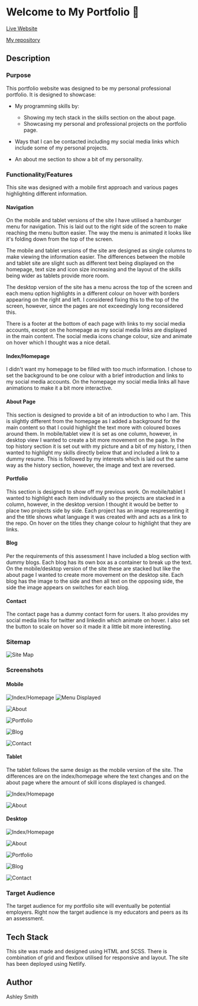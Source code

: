 # **Welcome to My Portfolio** 👋

[Live Website](https://ashleysmith.netlify.app/index.html)

[My repository](https://github.com/Ash-Eileen/portfolio)

## Description

### Purpose

This portfolio website was designed to be my personal professional portfolio. It is designed to showcase:

* My programming skills by:
  * Showing my tech stack in the skills section on the about page.
  * Showcasing my personal and professional projects on the portfolio page.

* Ways that I can be contacted including my social media links which include some of my personal projects.

* An about me section to show a bit of my personality.

### Functionality/Features

This site was designed with a mobile first approach and various pages highlighting different information.

#### Navigation

On the mobile and tablet versions of the site I have utilised a hamburger menu for navigation. This is laid out to the right side of the screen to make reaching the menu button easier. The way the menu is animated it looks like it's folding down from the top of the screen.

The mobile and tablet versions of the site are designed as single columns to make viewing the information easier. The differences between the mobile and tablet site are slight such as different text being displayed on the homepage, text size and icon size increasing and the layout of the skills being wider as tablets provide more room.

The desktop version of the site has a menu across the top of the screen and each menu option highlights in a different colour on hover with borders appearing on the right and left. I considered fixing this to the top of the screen, however, since the pages are not exceedingly long reconsidered this.

There is a footer at the bottom of each page with links to my social media accounts, except on the homepage as my social media links are displayed in the main content. The social media icons change colour, size and animate on hover which I thought was a nice detail.

#### Index/Homepage

I didn't want my homepage to be filled with too much information. I chose to set the background to be one colour with a brief introduction and links to my social media accounts. On the homepage my social media links all have animations to make it a bit more interactive.

#### About Page

This section is designed to provide a bit of an introduction to who I am. This is slightly different from the homepage as I added a background for the main content so that I could highlight the text more with coloured boxes around them. In mobile/tablet view it is set as one column, however, in desktop view I wanted to create a bit more movement on the page. In the top history section it is set out with my picture and a bit of my history, I then wanted to highlight my skills directly below that and included a link to a dummy resume. This is followed by my interests which is laid out the same way as the history section, however, the image and text are reversed.

#### Portfolio

This section is designed to show off my previous work. On mobile/tablet I wanted to highlight each item individually so the projects are stacked in a column, however, in the desktop version I thought it would be better to place two projects side by side. Each project has an image respresenting it and the title shows what language it was created with and acts as a link to the repo. On hover on the titles they change colour to highlight that they are links.

#### Blog

Per the requirements of this assessment I have included a blog section with dummy blogs. Each blog has its own box as a container to break up the text. On the mobile/desktop version of the site these are stacked but like the about page I wanted to create more movement on the desktop site. Each blog has the image to the side and then all text on the opposing side, the side the image appears on switches for each blog.

#### Contact

The contact page has a dummy contact form for users. It also provides my social media links for twitter and linkedin which animate on hover. I also set the button to scale on hover so it made it a little bit more interesting.

### Sitemap

![Site Map](https://github.com/Ash-Eileen/portfolio/blob/master/docs/site-map.png)

### Screenshots

#### Mobile

![Index/Homepage](https://github.com/Ash-Eileen/portfolio/blob/master/docs/screenshots/mobile/index.png)
![Menu Displayed](https://github.com/Ash-Eileen/portfolio/blob/master/docs/screenshots/mobile/menu.png)

![About](https://github.com/Ash-Eileen/portfolio/blob/master/docs/screenshots/mobile/about.png)

![Portfolio](https://github.com/Ash-Eileen/portfolio/blob/master/docs/screenshots/mobile/portfolio.png)

![Blog](https://github.com/Ash-Eileen/portfolio/blob/master/docs/screenshots/mobile/blog.png)

![Contact](https://github.com/Ash-Eileen/portfolio/blob/master/docs/screenshots/mobile/contact.png)

#### Tablet

The tablet follows the same design as the mobile version of the site. The differences are on the index/homepage where the text changes and on the about page where the amount of skill icons displayed is changed.

![Index/Homepage](https://github.com/Ash-Eileen/portfolio/blob/master/docs/screenshots/tablet/index.png)

![About](https://github.com/Ash-Eileen/portfolio/blob/master/docs/screenshots/tablet/about.png)

#### Desktop

![Index/Homepage](https://github.com/Ash-Eileen/portfolio/blob/master/docs/screenshots/desktop/index.png)

![About](https://github.com/Ash-Eileen/portfolio/blob/master/docs/screenshots/desktop/about.png)

![Portfolio](https://github.com/Ash-Eileen/portfolio/blob/master/docs/screenshots/desktop/portfolio.png)

![Blog](https://github.com/Ash-Eileen/portfolio/blob/master/docs/screenshots/desktop/blog.png)

![Contact](https://github.com/Ash-Eileen/portfolio/blob/master/docs/screenshots/desktop/contact.png)

### Target Audience

The target audience for my portfolio site will eventually be potential employers. Right now the target audience is my educators and peers as its an assessment.

## Tech Stack

This site was made and designed using HTML and SCSS. There is combination of grid and flexbox utilised for responsive and layout. The site has been deployed using Netlify.

## Author

Ashley Smith
